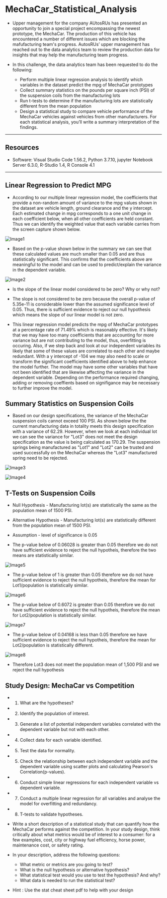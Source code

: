 # MechaCar_Statistical_Analysis

- Upper management for the company AUtosRUs has presented an opportunity to join a special project encompassing the newest prototype, the MechaCar. The production of this vehicle has encountered a number of different issues which are blocking the mafufacturing team's progress. AutosRUs’ upper management has reached out to the 
data analytics team to review the production data for insights that may help the manufacturing team progress.

- In this challenge, the data analytics team has been requested to do the following:

	- Perform multiple linear regression analysis to identify which variables in the dataset predict the 
	mpg of MechaCar prototypes
	- Collect summary statistics on the pounds per square inch (PSI) of the suspension coils from the manufacturing lots
	- Run t-tests to determine if the manufacturing lots are statistically different from the mean population
	- Design a statistical study to compare vehicle performance of the MechaCar vehicles against vehicles from other manufacturers. For each statistical analysis, you’ll write a summary interpretation of the findings.
------------------------------------------------------------------------------------------------------------

## Resources
- Software: Visual Studio Code 1.56.2, Python 3.7.10, jupyter Notebook Server 6.3.0, R-Studio 1.4, R Console 4.1

------------------------------------------------------------------------------------------------------------

## Linear Regression to Predict MPG

- According to our multiple linear regression model, the coefficients that provide a non-random amount of variance to the mpg values shown in the dataset are vehicle length, ground clearance and the y intercept. Each estimated change in mpg corresponds to a one unit change in each coefficient below, when all other coefficients are held constant. Thus we can identify the weighted value that each variable carries from the screen capture shown below.

![Image1](images/1Linear_regression.png)

- Based on the p-value shown below in the summary we can see that these calculated values are much smaller than 0.05 and are thus statistically significant. This confirms that the coefficients above are meaningful to the model and can be used to predict/explain the variance in the dependent variable.

![Image2](images/2Summary.png)

- Is the slope of the linear model considered to be zero? Why or why not?
- The slope is not considered to be zero because the overall p-value of 5.35e-11 is considerable lower than the assumed significance level of 0.05. Thus, there is sufficient evidence to reject our null hypothesis which means the slope of our linear model is not zero.

- This linear regression model predicts the mpg of MechaCar prototypes at a percentage rate of 71.49% which is reasonably effective. It's likely that we may have too many coefficients that are accounting for more variance but are not contributing to the model, thus, overfitting is occuring. Also, if we step back and look at our independent variables its likely that some of these values are correlated to each other and maybe redundant. With a y intercept of -104 we may also need to scale or transform the significant coefficients identified above to help enhance the model further. The model may have some other variables that have not been identified that are likewise affecting the variance in the dependent variable. Depending on the performance required changing, adding or removing coeffients based on signifigance may be necessary to further improve the model.

## Summary Statistics on Suspension Coils

- Based on our design specifications, the variance of the MechaCar suspension coils cannot exceed 100 PSI. As shown below the the current manufacturing data in totality meets this design specification with a variance of 62.29. However, when we look at each individual lot we can see the variance for "Lot3" does not meet the design specification as the value is being calculated as 170.29. The suspension springs being manufactured as "Lot1" and "Lot2" can be trusted and used successfully on the MechaCar whereas the "Lot3" manufactured spring need to be rejected.

![Image3](images/3Summarize.png)

![Image4](images/4Group_Summarize.png)

## T-Tests on Suspension Coils

- Null Hypothesis - Manufacturing lot(s) are statistically the same as the population mean of 1500 PSI.
- Alternative Hypothesis - Manufacturing lot(s) are statistically different from the population mean of 1500 PSI.
- Assumption - level of significance is 0.05

- The p-value below of 0.06028 is greater than 0.05 therefore we do not have sufficient evidence to reject the null hypotheis, therefore the two means are statistically similar.

![Image5](images/5t_test.png)

- The p-value below of 1 is greater than 0.05 therefore we do not have sufficient evidence to reject the null hypotheis, therefore the mean for Lot1/population is statistically similar.

![Image6](images/6t_test_lot1.png)

- The p-value below of 0.6072 is greater than 0.05 therefore we do not have sufficient evidence to reject the null hypotheis, therefore the mean for Lot2/population is statistically similar.

![Image7](images/7t_test_lot2.png)

- The p-value below of 0.04168 is less than 0.05 therefore we have sufficient evidence to reject the null hypotheis, therefore the mean for Lot2/population is statistically different.

![Image8](images/8t_test_lot3.png)

- Therefore Lot3 does not meet the population mean of 1,500 PSI and we reject the null hypothesis


## Study Design: MechaCar vs Competition

  - 1. What are the hypotheses?
  - 2. Identify the population of interest.
  - 3. Generate a list of potential independent variables correlated with the dependent variable but not with each other.
  - 4. Collect data for each variable identified.
  - 5. Test the data for normality.
  - 5. Check the relationship between each independent variable and the dependent variable using scatter plots and calculating Pearson's Correlation(p-values).
  - 6. Conduct simple linear regressions for each independent variable vs dependent variable.
  - 7. Conduct a multiple linear regression for all variables and analyse the model for overfitting and redundancy.
  - 8. T-tests to validate hypotheses.

- Write a short description of a statistical study that can quantify how the MechaCar performs against the 
competition. In your study design, think critically about what metrics would be of interest to a 
consumer: for a few examples, cost, city or highway fuel efficiency, horse power, maintenance cost, or 
safety rating.

- In your description, address the following questions:
	- What metric or metrics are you going to test?
	- What is the null hypothesis or alternative hypothesis?
	- What statistical test would you use to test the hypothesis? And why?
	- What data is needed to run the statistical test?
	
- Hint : Use the stat cheat sheet pdf to help with your design

